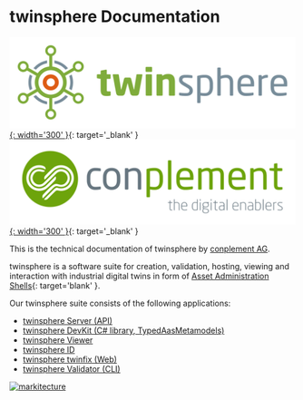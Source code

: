 # twinsphere Documentation

[![twinsphere logo](img/twinsphere-logo.png){: width='300' }](https://www.conplement.de/twinsphere){: target='_blank' }
[![conplement AG logo](img/CP_BildWortmarke.svg){: width='300' }](https://www.conplement.de){: target='_blank' }

This is the technical documentation of twinsphere by [conplement AG](https://www.conplement.de).

twinsphere is a software suite for creation, validation, hosting, viewing and interaction with industrial digital twins
in form of [Asset Administration Shells](https://industrialdigitaltwin.org){: target='blank' }.

Our twinsphere suite consists of the following applications:

- [twinsphere Server (API)](api-documentation.md)
- [twinsphere DevKit (C# library, TypedAasMetamodels)](tam-overview.md)
- [twinsphere Viewer](viewer-overview.md)
- [twinsphere ID](id-overview.md)
- [twinsphere twinfix (Web)](validator-overview.md)
- [twinsphere Validator (CLI)](validator-overview.md)

[![markitecture](img/twinsphere_marketecture-2-neu-eng.png)](./img/twinsphere_marketecture-2-neu-eng.png)
